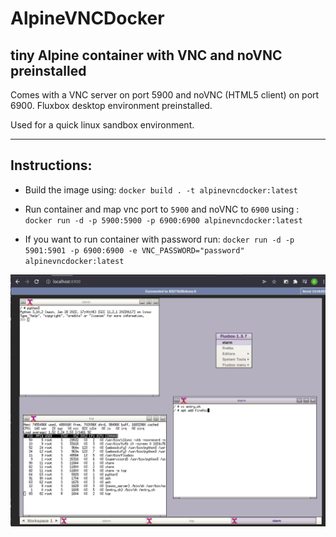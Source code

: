 # AlpineVNCDocker
## tiny Alpine container with VNC and noVNC preinstalled

Comes with a VNC server on port 5900 and noVNC (HTML5 client) on port 6900.
Fluxbox desktop environment preinstalled.


Used for a quick linux sandbox environment.

---
## Instructions:
- Build the image using: ` docker build . -t alpinevncdocker:latest `

- Run container and map vnc port to `5900` and noVNC to `6900` using : ` docker run -d -p 5900:5900 -p 6900:6900 alpinevncdocker:latest `

- If you want to run container with password run: ` docker run -d -p 5901:5901 -p 6900:6900 -e VNC_PASSWORD="password" alpinevncdocker:latest `

![Picture](example.png)
